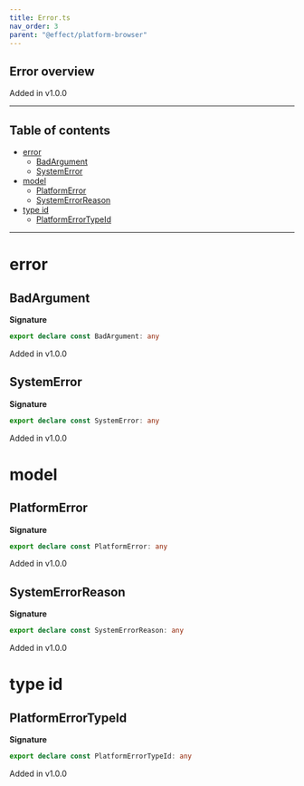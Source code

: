 ```yaml
---
title: Error.ts
nav_order: 3
parent: "@effect/platform-browser"
---
```


## Error overview

Added in v1.0.0

---

<h2 class="text-delta">Table of contents</h2>

- [error](#error)
  - [BadArgument](#badargument)
  - [SystemError](#systemerror)
- [model](#model)
  - [PlatformError](#platformerror)
  - [SystemErrorReason](#systemerrorreason)
- [type id](#type-id)
  - [PlatformErrorTypeId](#platformerrortypeid)

---

# error

## BadArgument

**Signature**

```ts
export declare const BadArgument: any
```

Added in v1.0.0

## SystemError

**Signature**

```ts
export declare const SystemError: any
```

Added in v1.0.0

# model

## PlatformError

**Signature**

```ts
export declare const PlatformError: any
```

Added in v1.0.0

## SystemErrorReason

**Signature**

```ts
export declare const SystemErrorReason: any
```

Added in v1.0.0

# type id

## PlatformErrorTypeId

**Signature**

```ts
export declare const PlatformErrorTypeId: any
```

Added in v1.0.0
